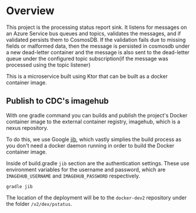 # Overview
This project is the processing status report sink.  It listens for messages on an Azure Service bus queues and topics, validates the messages, and if validated persists them to CosmosDB. If the validation fails due to missing fields or malformed data, then the message is persisted in cosmosdb under a new dead-letter container and the message is also sent to the dead-letter queue under the configured topic subscription(if the message was processed using the topic listener) 

This is a microservice built using Ktor that can be built as a docker container image.

## Publish to CDC's imagehub
With one gradle command you can builds and publish the project's Docker container image to the external container registry, imagehub, which is a nexus repository.

To do this, we use Google [jib](https://cloud.google.com/java/getting-started/jib), which vastly simplies the build process as you don't need a docker daemon running in order to build the Docker container image.

Inside of build.gradle `jib` section are the authentication settings.  These use environment variables for the username and password, which are `IMAGEHUB_USERNAME` and `IMAGEHUB_PASSWORD` respectively.
```commandline
gradle jib
```
The location of the deployment will be to the `docker-dev2` repository under the folder `/v2/dex/pstatus`. 